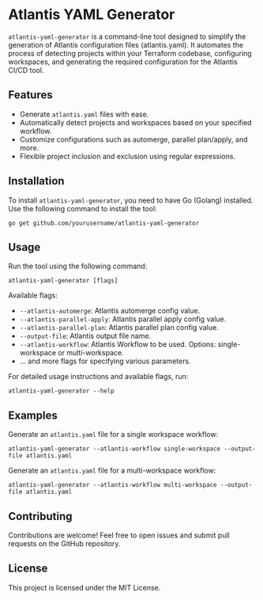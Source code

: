 
Atlantis YAML Generator
=======================


`atlantis-yaml-generator` is a command-line tool designed to simplify the generation of Atlantis configuration files (atlantis.yaml). It automates the process of detecting projects within your Terraform codebase, configuring workspaces, and generating the required configuration for the Atlantis CI/CD tool.

Features
--------

*   Generate `atlantis.yaml` files with ease.
*   Automatically detect projects and workspaces based on your specified workflow.
*   Customize configurations such as automerge, parallel plan/apply, and more.
*   Flexible project inclusion and exclusion using regular expressions.

Installation
------------

To install `atlantis-yaml-generator`, you need to have Go (Golang) installed. Use the following command to install the tool:

    go get github.com/yourusername/atlantis-yaml-generator

Usage
-----

Run the tool using the following command:

    atlantis-yaml-generator [flags]

Available flags:

*   `--atlantis-automerge`: Atlantis automerge config value.
*   `--atlantis-parallel-apply`: Atlantis parallel apply config value.
*   `--atlantis-parallel-plan`: Atlantis parallel plan config value.
*   `--output-file`: Atlantis output file name.
*   `--atlantis-workflow`: Atlantis Workflow to be used. Options: single-workspace or multi-workspace.
*   ... and more flags for specifying various parameters.

For detailed usage instructions and available flags, run:

    atlantis-yaml-generator --help

Examples
--------

Generate an `atlantis.yaml` file for a single workspace workflow:

    atlantis-yaml-generator --atlantis-workflow single-workspace --output-file atlantis.yaml

Generate an `atlantis.yaml` file for a multi-workspace workflow:

    atlantis-yaml-generator --atlantis-workflow multi-workspace --output-file atlantis.yaml

Contributing
------------

Contributions are welcome! Feel free to open issues and submit pull requests on the GitHub repository.

License
-------

This project is licensed under the MIT License.
